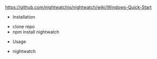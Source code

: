 https://github.com/nightwatchjs/nightwatch/wiki/Windows-Quick-Start

* Installation

- clone repo
- npm install nightwatch

* Usage

- nightwatch


